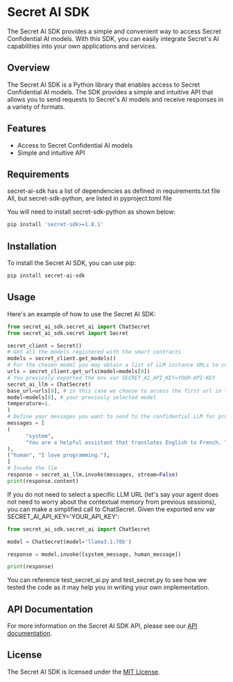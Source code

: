 # Secret AI SDK
The Secret AI SDK provides a simple and convenient way to access Secret Confidential AI models. With this SDK, you can easily integrate Secret's AI capabilities into your own applications and services.

## Overview
The Secret AI SDK is a Python library that enables access to Secret Confidential AI models. The SDK provides a simple and intuitive API that allows you to send requests to Secret's AI models and receive responses in a variety of formats.

## Features
* Access to Secret Confidential AI models
* Simple and intuitive API

## Requirements
secret-ai-sdk has a list of dependencies as defined in requirements.txt file
All, but secret-sdk-python, are listed in pyproject.toml file 

You will need to install secret-sdk-python as shown below:
```bash
pip install 'secret-sdk>=1.8.1'
```

## Installation
To install the Secret AI SDK, you can use pip:
```bash
pip install secret-ai-sdk
```
## Usage
Here's an example of how to use the Secret AI SDK:
```python
from secret_ai_sdk.secret_ai import ChatSecret
from secret_ai_sdk.secret import Secret

secret_client = Secret()
# Get all the models registered with the smart contracts
models = secret_client.get_models()
# For the chosen model you may obtain a list of LLM instance URLs to connect to
urls = secret_client.get_urls(model=models[0])
# You previosly exported the env var SECRET_AI_API_KEY=YOUR-API-KEY
secret_ai_llm = ChatSecret(
base_url=urls[0], # in this case we choose to access the first url in the list
model=models[0], # your previosly selected model
temperature=1.
)
# Define your messages you want to send to the confidential LLM for processing
messages = [
(
      "system",
      "You are a helpful assistant that translates English to French. Translate the user sentence.",
),
("human", "I love programming."),
]
# Invoke the llm
response = secret_ai_llm.invoke(messages, stream=False)
print(response.content)
```

If you do not need to select a specific LLM URL (let's say your agent does not need to worry about the contextual memory from previous sessions), you can make a simplified call to ChatSecret. Given the exported env var SECRET_AI_API_KEY='YOUR_API_KEY':

```python
from secret_ai_sdk.secret_ai import ChatSecret

model = ChatSecret(model='llama3.1:70b')

response = model.invoke([system_message, human_message])

print(response)
```

You can reference test_secret_ai.py and test_secret.py to see how we tested the code as it may help you in writing your own implementation.

## API Documentation
For more information on the Secret AI SDK API, please see our [API documentation](https://docs.scrt.network/secret-network-documentation/secret-ai/sdk).

## License
The Secret AI SDK is licensed under the [MIT License](https://opensource.org/licenses/MIT).

